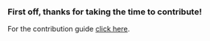 ### First off, thanks for taking the time to contribute!

For the contribution guide [click here](http://mage2dock.io/contributing/).
